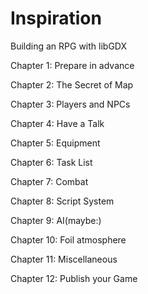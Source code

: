 # Inspiration
Building an RPG with libGDX

Chapter 1: Prepare in advance

Chapter 2: The Secret of Map

Chapter 3: Players and NPCs

Chapter 4: Have a Talk

Chapter 5: Equipment

Chapter 6: Task List

Chapter 7: Combat

Chapter 8: Script System

Chapter 9: AI(maybe:)

Chapter 10: Foil atmosphere

Chapter 11: Miscellaneous

Chapter 12: Publish your Game
